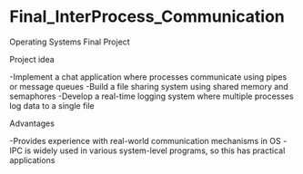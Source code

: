# Final_InterProcess_Communication
Operating Systems Final Project

Project idea

-Implement a chat application where processes communicate using pipes or message queues 
-Build a file sharing system using shared memory and semaphores 
-Develop a real-time logging system where multiple processes log data to a single file

Advantages

-Provides experience with real-world communication mechanisms in OS
-IPC is widely used in various system-level programs, so this has practical applications
